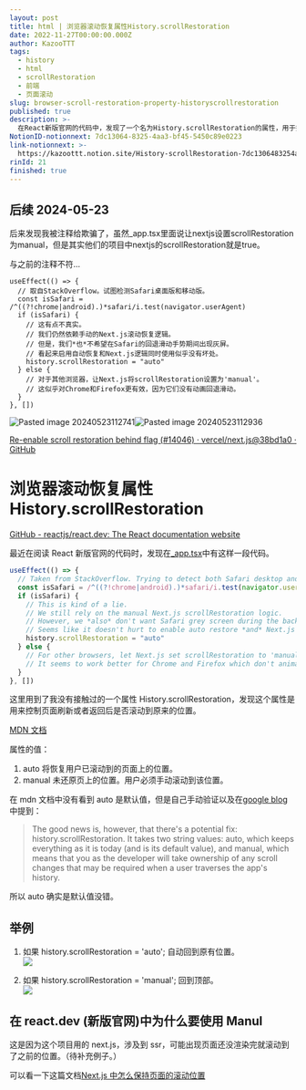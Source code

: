 ```yaml
---
layout: post
title: html | 浏览器滚动恢复属性History.scrollRestoration
date: 2022-11-27T00:00:00.000Z
author: KazooTTT
tags:
  - history
  - html
  - scrollRestoration
  - 前端
  - 页面滚动
slug: browser-scroll-restoration-property-historyscrollrestoration
published: true
description: >-
  在React新版官网的代码中，发现了一个名为History.scrollRestoration的属性，用于控制页面刷新或返回后是否恢复到原来的滚动位置。该属性有两个值：'auto'表示自动恢复到用户滚动到的位置，而'manual'则表示不恢复，用户需手动滚动到该位置。在React官网的实现中，针对Safari浏览器设置了'auto'，而其他浏览器则使用'manual'，以优化不同浏览器的用户体验。这一设置有助于避免在Safari浏览器中出现返回时的灰色屏幕问题，同时确保其他浏览器如Chrome和Firefox的用户体验。
NotionID-notionnext: 7dc13064-8325-4aa3-bf45-5450c89e0223
link-notionnext: >-
  https://kazoottt.notion.site/History-scrollRestoration-7dc1306483254aa3bf455450c89e0223
rinId: 21
finished: true
---
```


## 后续 2024-05-23

后来发现我被注释给欺骗了，虽然\_app.tsx里面说让nextjs设置scrollRestoration为manual，但是其实他们的项目中nextjs的scrollRestoration就是true。

与之前的注释不符...

```tsx
useEffect(() => {
  // 取自StackOverflow。试图检测Safari桌面版和移动版。
  const isSafari = /^((?!chrome|android).)*safari/i.test(navigator.userAgent)
  if (isSafari) {
    // 这有点不真实。
    // 我们仍然依赖手动的Next.js滚动恢复逻辑。
    // 但是，我们*也*不希望在Safari的回退滑动手势期间出现灰屏。
    // 看起来启用自动恢复和Next.js逻辑同时使用似乎没有坏处。
    history.scrollRestoration = "auto"
  } else {
    // 对于其他浏览器，让Next.js将scrollRestoration设置为'manual'。
    // 这似乎对Chrome和Firefox更有效，因为它们没有动画回退滑动。
  }
}, [])
```

![Pasted image 20240523112741](https://pictures.kazoottt.top/2024/05/20240523-fada302d05227c093278498fd1a41b16.png)![Pasted image 20240523112936](https://pictures.kazoottt.top/2024/05/20240523-e452f6186dff475a25570f749111141e.png)

[Re-enable scroll restoration behind flag (#14046) · vercel/next.js@38bd1a0 · GitHub](https://github.com/vercel/next.js/commit/38bd1a024cb25923d8ea15f269a7294d073684d8)

# 浏览器滚动恢复属性History.scrollRestoration

[GitHub - reactjs/react.dev: The React documentation website](https://github.com/reactjs/react.dev)

最近在阅读 React 新版官网的代码时，发现在[\_app.tsx](https://github.com/reactjs/reactjs.org/blob/main/beta/src/pages/_app.tsx)中有这样一段代码。

```typescript
useEffect(() => {
  // Taken from StackOverflow. Trying to detect both Safari desktop and mobile.
  const isSafari = /^((?!chrome|android).)*safari/i.test(navigator.userAgent)
  if (isSafari) {
    // This is kind of a lie.
    // We still rely on the manual Next.js scrollRestoration logic.
    // However, we *also* don't want Safari grey screen during the back swipe gesture.
    // Seems like it doesn't hurt to enable auto restore *and* Next.js logic at the same time.
    history.scrollRestoration = "auto"
  } else {
    // For other browsers, let Next.js set scrollRestoration to 'manual'.
    // It seems to work better for Chrome and Firefox which don't animate the back swipe.
  }
}, [])
```

这里用到了我没有接触过的一个属性 History.scrollRestoration，发现这个属性是用来控制页面刷新或者返回后是否滚动到原来的位置。

[MDN 文档](https://developer.mozilla.org/zh-CN/docs/Web/API/History/scrollRestoration)

属性的值：

1. auto 将恢复用户已滚动到的页面上的位置。
2. manual 未还原页上的位置。用户必须手动滚动到该位置。

在 mdn 文档中没有看到 auto 是默认值，但是自己手动验证以及在[google blog](https://developer.chrome.com/blog/history-api-scroll-restoration) 中提到：

> The good news is, however, that there's a potential fix: history.scrollRestoration. It takes two string values: auto, which keeps everything as it is today (and is its default value), and manual, which means that you as the developer will take ownership of any scroll changes that may be required when a user traverses the app's history.

所以 auto 确实是默认值没错。

## 举例

1. 如果 history.scrollRestoration = 'auto'; 自动回到原有位置。  
   ![](https://pictures.kazoottt.top/2024/04/20240407-7667c40d30dd5df692f894b63de0e395.gif)

2. 如果 history.scrollRestoration = 'manual'; 回到顶部。  
   ![](https://pictures.kazoottt.top/2024/04/20240407-cf4eabae0c082ae50dc617ae67e140d8.gif)

## 在 react.dev (新版官网)中为什么要使用 Manul

这是因为这个项目用的 next.js，涉及到 ssr，可能出现页面还没渲染完就滚动到了之前的位置。（待补充例子。）

可以看一下这篇文档[Next.js 中怎么保持页面的滚动位置](https://juejin.cn/post/7141235243326898213)
